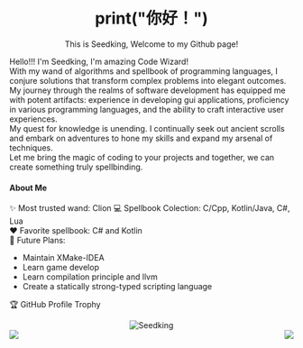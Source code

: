 <p align="center">
    <h1 align="center">print("你好！") </h1> 
    <p align="center">This is Seedking, Welcome to my Github page!</p>   
</p>

Hello!!! I'm Seedking, I'm amazing Code Wizard!  
With my wand of algorithms and spellbook of programming languages, I conjure solutions that transform complex problems into elegant outcomes. My journey through the realms of software development has equipped me with potent artifacts: experience in developing gui applications, proficiency in various programming languages, and the ability to craft interactive user experiences.  
My quest for knowledge is unending. I continually seek out ancient scrolls and embark on adventures to hone my skills and expand my arsenal of techniques.  
Let me bring the magic of coding to your projects and together, we can create something truly spellbinding.  

#### About Me
✨ Most trusted wand: Clion
💻 Spellbook Colection: C/Cpp, Kotlin/Java, C#, Lua  
❤️ Favorite spellbook: C# and Kotlin  
🌻 Future Plans:  
* Maintain XMake-IDEA
* Learn game develop
* Learn compilation principle and llvm
* Create a statically strong-typed scripting language

🏆 GitHub Profile Trophy
<div align="center"><img src="https://github-profile-trophy.vercel.app/?username=seedking&row=1&column=8&no-frame=true" alt="Seedking"></div>



<a href="https://github.com/anuraghazra/github-readme-stats">
  <img align="left" src="https://github-readme-stats.vercel.app/api/top-langs/?username=Seedking&hide_border=true&layout=compact" />
</a>
<a href="https://github.com/anuraghazra/github-readme-stats">
  <img align="right" src="https://github-readme-stats.vercel.app/api?username=Seedking&show_icons=true&hide_border=true" />
</a>
